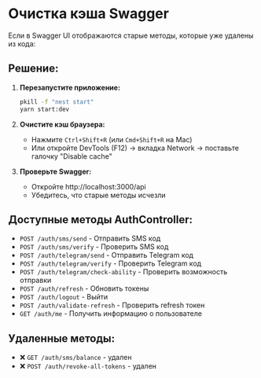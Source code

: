 # Очистка кэша Swagger

Если в Swagger UI отображаются старые методы, которые уже удалены из кода:

## Решение:

1. **Перезапустите приложение:**

   ```bash
   pkill -f "nest start"
   yarn start:dev
   ```

2. **Очистите кэш браузера:**
   - Нажмите `Ctrl+Shift+R` (или `Cmd+Shift+R` на Mac)
   - Или откройте DevTools (F12) → вкладка Network → поставьте галочку "Disable cache"

3. **Проверьте Swagger:**
   - Откройте http://localhost:3000/api
   - Убедитесь, что старые методы исчезли

## Доступные методы AuthController:

- `POST /auth/sms/send` - Отправить SMS код
- `POST /auth/sms/verify` - Проверить SMS код
- `POST /auth/telegram/send` - Отправить Telegram код
- `POST /auth/telegram/verify` - Проверить Telegram код
- `POST /auth/telegram/check-ability` - Проверить возможность отправки
- `POST /auth/refresh` - Обновить токены
- `POST /auth/logout` - Выйти
- `POST /auth/validate-refresh` - Проверить refresh токен
- `GET /auth/me` - Получить информацию о пользователе

## Удаленные методы:

- ❌ `GET /auth/sms/balance` - удален
- ❌ `POST /auth/revoke-all-tokens` - удален
